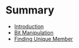 # Summary

* [Introduction](README.md)
* [Bit Manipulation](bit-manipulation.md)
* [Finding Unique Member](finding-unique-member.md)

